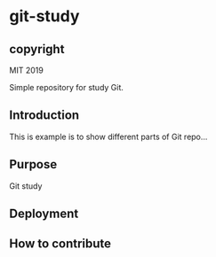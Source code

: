 # git-study
## copyright
  MIT 2019

Simple repository for study Git.
## Introduction
This is example is to show different parts of Git repo... 
## Purpose
Git study
## Deployment

## How to contribute 
